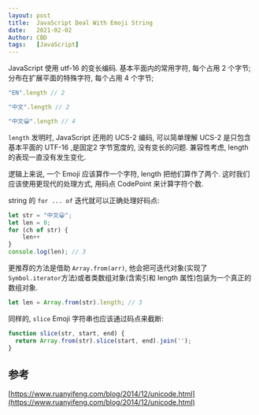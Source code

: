 ```yaml
---
layout: post
title:  JavaScript Deal With Emoji String 
date:   2021-02-02
Author: CBD
tags:   [JavaScript]
---
```


JavaScript 使用 utf-16 的变长编码.
基本平面内的常用字符, 每个占用 2 个字节;
分布在扩展平面的特殊字符, 每个占用 4 个字节;

```js
"EN".length // 2

"中文".length // 2

"中文😀".length // 4
```

`length` 发明时, JavaScript 还用的 UCS-2 编码, 可以简单理解 UCS-2 是只包含基本平面的 UTF-16 ,是固定2 字节宽度的, 没有变长的问题. 兼容性考虑, length 的表现一直没有发生变化.

逻辑上来说, 一个 Emoji 应该算作一个字符, length 把他们算作了两个. 这时我们应该使用更现代的处理方式, 用码点 CodePoint 来计算字符个数.

string 的 `for ... of` 迭代就可以正确处理好码点:

```js
let str = "中文😀";
let len = 0;
for (ch of str) {
    len++
}
console.log(len); // 3
```

更推荐的方法是借助 `Array.from(arr)`, 他会把可迭代对象(实现了`Symbol.iterator`方法)或者类数组对象(含索引和 length 属性)包装为一个真正的数组对象.

```js
let len = Array.from(str).length; // 3
```

同样的, `slice` Emoji 字符串也应该通过码点来截断:

```js
function slice(str, start, end) {
  return Array.from(str).slice(start, end).join('');
}
```

## 参考

[https://www.ruanyifeng.com/blog/2014/12/unicode.html](https://www.ruanyifeng.com/blog/2014/12/unicode.html)
